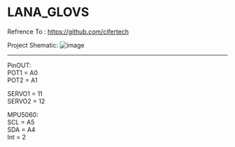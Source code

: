 # LANA_GLOVS
Refrence To : https://github.com/cifertech




Project Shematic: 
![image](https://user-images.githubusercontent.com/72344723/219376735-0fac9375-37c0-443b-8b8a-1a65670df4c0.png)





-------------------------------------------------------------------------------------------------------------------------------------------------------------------------
PinOUT:                                                                                                                                                                                                     
POT1 = A0                                                                                                                                                                    
POT2 = A1

SERVO1 = 11                                                                                                                                                                    
SERVO2 = 12

MPU5060:                                                                                                                                                                    
SCL = A5                                                                                        
SDA = A4                                                                                                                                          
Int = 2
